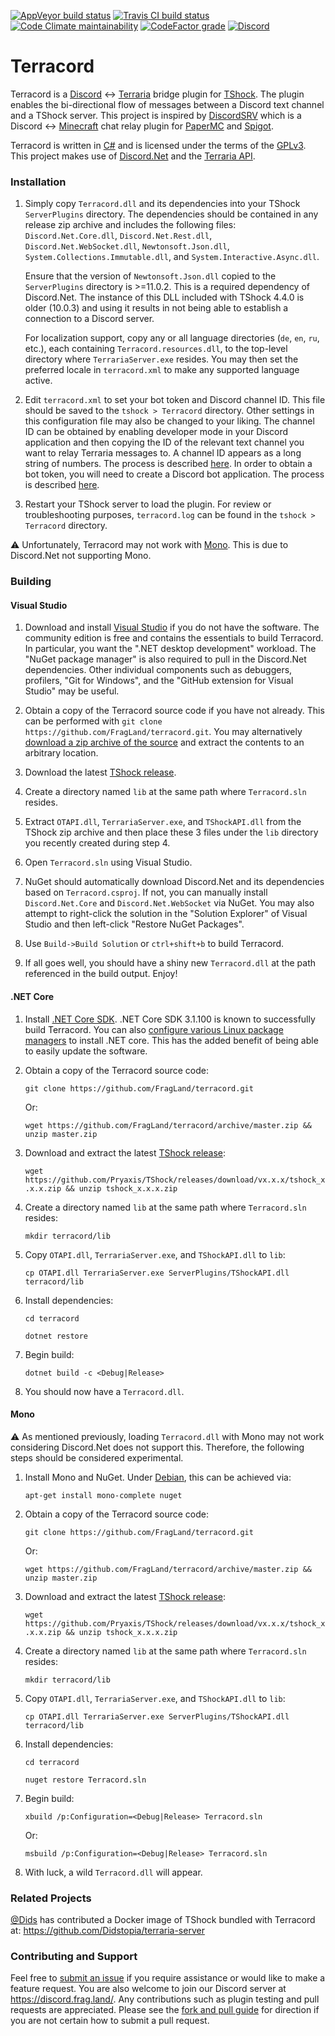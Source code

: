 [![AppVeyor build status](https://img.shields.io/appveyor/ci/ldilley/terracord?label=AppVeyor%20build%20status)](https://ci.appveyor.com/project/ldilley/terracord)
[![Travis CI build status](https://img.shields.io/travis/com/FragLand/terracord?label=Travis%20CI%20build%20status)](https://travis-ci.com/FragLand/terracord)
[![Code Climate maintainability](https://img.shields.io/codeclimate/maintainability-percentage/FragLand/terracord?label=Code%20Climate%20maintainability)](https://codeclimate.com/github/FragLand/terracord/maintainability)
[![CodeFactor grade](https://img.shields.io/codefactor/grade/github/FragLand/terracord?label=CodeFactor%20quality)](https://www.codefactor.io/repository/github/fragland/terracord)
[![Discord](https://img.shields.io/discord/540333638479380487?label=Discord)](https://discord.frag.land/)

Terracord
=========
Terracord is a [Discord](http://discord.com/) <-> [Terraria](http://terraria.org/) bridge plugin for
[TShock](http://tshock.co/). The plugin enables the bi-directional flow of messages between a Discord text
channel and a TShock server. This project is inspired by [DiscordSRV](https://github.com/DiscordSRV/DiscordSRV)
which is a Discord <-> [Minecraft](http://www.minecraft.net/) chat relay plugin for [PaperMC](http://papermc.io/)
and [Spigot](http://www.spigotmc.org/).

Terracord is written in [C#](https://docs.microsoft.com/en-us/dotnet/csharp/) and is licensed under the terms of
the [GPLv3](http://www.gnu.org/licenses/gpl-3.0.en.html). This project makes use of
[Discord.Net](https://github.com/discord-net/Discord.Net) and the [Terraria API](https://github.com/Pryaxis/TerrariaAPI-Server).

### Installation
1. Simply copy `Terracord.dll` and its dependencies into your TShock `ServerPlugins` directory. The dependencies should
be contained in any release zip archive and includes the following files: `Discord.Net.Core.dll`, `Discord.Net.Rest.dll`,
`Discord.Net.WebSocket.dll`, `Newtonsoft.Json.dll`, `System.Collections.Immutable.dll`, and `System.Interactive.Async.dll`.

   Ensure that the version of `Newtonsoft.Json.dll` copied to the `ServerPlugins` directory is >=11.0.2. This is a required 
   dependency of Discord.Net. The instance of this DLL included with TShock 4.4.0 is older (10.0.3) and using it results in
   not being able to establish a connection to a Discord server.

   For localization support, copy any or all language directories (`de`, `en`, `ru`, etc.), each containing
   `Terracord.resources.dll`, to the top-level directory where `TerrariaServer.exe` resides. You may then set the preferred
   locale in `terracord.xml` to make any supported language active.

2. Edit `terracord.xml` to set your bot token and Discord channel ID. This file should be saved to the `tshock > Terracord`
directory. Other settings in this configuration file may also be changed to your liking. The channel ID can be obtained by
enabling developer mode in your Discord application and then copying the ID of the relevant text channel you want to relay
Terraria messages to. A channel ID appears as a long string of numbers. The process is described
[here](https://support.discordapp.com/hc/en-us/articles/206346498-Where-can-I-find-my-User-Server-Message-ID-). In order
to obtain a bot token, you will need to create a Discord bot application. The process is described
[here](https://github.com/reactiflux/discord-irc/wiki/Creating-a-discord-bot-&-getting-a-token).

3. Restart your TShock server to load the plugin. For review or troubleshooting purposes, `terracord.log` can be found in
the `tshock > Terracord` directory.

:warning: Unfortunately, Terracord may not work with [Mono](https://www.mono-project.com/). This is due to Discord.Net
not supporting Mono.

### Building
#### Visual Studio
1. Download and install [Visual Studio](https://visualstudio.microsoft.com/) if you do not have the software. The community
edition is free and contains the essentials to build Terracord. In particular, you want the ".NET desktop development" workload.
The "NuGet package manager" is also required to pull in the Discord.Net dependencies. Other individual components such as
debuggers, profilers, "Git for Windows", and the "GitHub extension for Visual Studio" may be useful.

2. Obtain a copy of the Terracord source code if you have not already. This can be performed with
`git clone https://github.com/FragLand/terracord.git`. You may alternatively
[download a zip archive of the source](https://github.com/FragLand/terracord/archive/master.zip) and extract the contents
to an arbitrary location.

3. Download the latest [TShock release](https://github.com/Pryaxis/TShock/releases).

4. Create a directory named `lib` at the same path where `Terracord.sln` resides.

5. Extract `OTAPI.dll`, `TerrariaServer.exe`, and `TShockAPI.dll` from the TShock zip archive and then place these 3 files
under the `lib` directory you recently created during step 4.

6. Open `Terracord.sln` using Visual Studio.

7. NuGet should automatically download Discord.Net and its dependencies based on `Terracord.csproj`. If not, you can manually
install `Discord.Net.Core` and `Discord.Net.WebSocket` via NuGet. You may also attempt to right-click the solution in the
"Solution Explorer" of Visual Studio and then left-click "Restore NuGet Packages".

8. Use `Build->Build Solution` or `ctrl+shift+b` to build Terracord.

9. If all goes well, you should have a shiny new `Terracord.dll` at the path referenced in the build output. Enjoy!

#### .NET Core
1. Install [.NET Core SDK](https://dotnet.microsoft.com/download/dotnet-core/3.1). .NET Core SDK 3.1.100 is known to
successfully build Terracord. You can also [configure various Linux package managers](https://docs.microsoft.com/en-us/dotnet/core/install/linux-package-manager-debian10)
to install .NET core. This has the added benefit of being able to easily update the software.

2. Obtain a copy of the Terracord source code:

   `git clone https://github.com/FragLand/terracord.git`

   Or:

   `wget https://github.com/FragLand/terracord/archive/master.zip && unzip master.zip`

3. Download and extract the latest [TShock release](https://github.com/Pryaxis/TShock/releases):

   `wget https://github.com/Pryaxis/TShock/releases/download/vx.x.x/tshock_x.x.x.zip && unzip tshock_x.x.x.zip`

4. Create a directory named `lib` at the same path where `Terracord.sln` resides:

   `mkdir terracord/lib`

5. Copy `OTAPI.dll`, `TerrariaServer.exe`, and `TShockAPI.dll` to `lib`:

   `cp OTAPI.dll TerrariaServer.exe ServerPlugins/TShockAPI.dll terracord/lib`

6. Install dependencies:

   `cd terracord`

   `dotnet restore`

7. Begin build:

   `dotnet build -c <Debug|Release>`

8. You should now have a `Terracord.dll`.

#### Mono
:warning: As mentioned previously, loading `Terracord.dll` with Mono may not work considering Discord.Net does not
support this. Therefore, the following steps should be considered experimental.

1. Install Mono and NuGet. Under [Debian](http://www.debian.org/), this can be achieved via:

   `apt-get install mono-complete nuget`

2. Obtain a copy of the Terracord source code:

   `git clone https://github.com/FragLand/terracord.git`

   Or:

   `wget https://github.com/FragLand/terracord/archive/master.zip && unzip master.zip`

3. Download and extract the latest [TShock release](https://github.com/Pryaxis/TShock/releases):

   `wget https://github.com/Pryaxis/TShock/releases/download/vx.x.x/tshock_x.x.x.zip && unzip tshock_x.x.x.zip`

4. Create a directory named `lib` at the same path where `Terracord.sln` resides:

   `mkdir terracord/lib`

5. Copy `OTAPI.dll`, `TerrariaServer.exe`, and `TShockAPI.dll` to `lib`:

   `cp OTAPI.dll TerrariaServer.exe ServerPlugins/TShockAPI.dll terracord/lib`

6. Install dependencies:

   `cd terracord`

   `nuget restore Terracord.sln`

7. Begin build:

   `xbuild /p:Configuration=<Debug|Release> Terracord.sln`
   
   Or:
   
   `msbuild /p:Configuration=<Debug|Release> Terracord.sln`

8. With luck, a wild `Terracord.dll` will appear.

### Related Projects
[@Dids](https://github.com/Dids) has contributed a Docker image of TShock bundled with Terracord at: https://github.com/Didstopia/terraria-server

### Contributing and Support
Feel free to [submit an issue](https://github.com/FragLand/terracord/issues/new) if you require assistance or would like to
make a feature request. You are also welcome to join our Discord server at https://discord.frag.land/. Any contributions such
as plugin testing and pull requests are appreciated. Please see the
[fork and pull guide](https://help.github.com/en/github/collaborating-with-issues-and-pull-requests/creating-a-pull-request-from-a-fork)
for direction if you are not certain how to submit a pull request.
